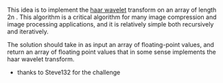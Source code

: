 

This idea is to implement the [haar wavelet](http://en.wikipedia.org/wiki/Haar_wavelet) transform on an array of length 2n . This algorithm is a critical algorithm for many image compression and image processing applications, and it is relatively simple both recursively and iteratively.

The solution should take in as input an array of floating-point values, and return an array of floating point values that in some sense implements the haar wavelet transform.

- thanks to Steve132 for the challenge

